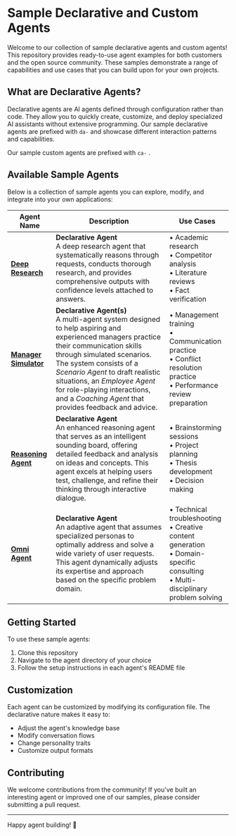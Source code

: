 # Sample Declarative and Custom Agents

Welcome to our collection of sample declarative agents and custom agents! This repository provides ready-to-use agent examples for both customers and the open source community. These samples demonstrate a range of capabilities and use cases that you can build upon for your own projects.

## What are Declarative Agents?

Declarative agents are AI agents defined through configuration rather than code. They allow you to quickly create, customize, and deploy specialized AI assistants without extensive programming. Our sample declarative agents are prefixed with `da-` and showcase different interaction patterns and capabilities. 

Our sample custom agents are prefixed with `ca-` . 

## Available Sample Agents

Below is a collection of sample agents you can explore, modify, and integrate into your own applications:

| Agent Name | Description | Use Cases |
|------------|-------------|-----------|
| [**Deep Research**](./da-DeepResearch) | **Declarative Agent** <br>A deep research agent that systematically reasons through requests, conducts thorough research, and provides comprehensive outputs with confidence levels attached to answers. | • Academic research<br>• Competitor analysis<br>• Literature reviews<br>• Fact verification |
| [**Manager Simulator**](./da-ManagerSimulator) | **Declarative Agent(s)** <br>A multi-agent system designed to help aspiring and experienced managers practice their communication skills through simulated scenarios. The system consists of a *Scenario Agent* to draft realistic situations, an *Employee Agent* for role-playing interactions, and a *Coaching Agent* that provides feedback and advice. | • Management training<br>• Communication practice<br>• Conflict resolution practice<br>• Performance review preparation |
| [**Reasoning Agent**](./da-ReasoningAgent) | **Declarative Agent** <br>An enhanced reasoning agent that serves as an intelligent sounding board, offering detailed feedback and analysis on ideas and concepts. This agent excels at helping users test, challenge, and refine their thinking through interactive dialogue. | • Brainstorming sessions<br>• Project planning<br>• Thesis development<br>• Decision making |
| [**Omni Agent**](./da-OmniAgent) | **Declarative Agent** <br>An adaptive agent that assumes specialized personas to optimally address and solve a wide variety of user requests. This agent dynamically adjusts its expertise and approach based on the specific problem domain. | • Technical troubleshooting<br>• Creative content generation<br>• Domain-specific consulting<br>• Multi-disciplinary problem solving |

## Getting Started

To use these sample agents:

1. Clone this repository
2. Navigate to the agent directory of your choice
3. Follow the setup instructions in each agent's README file

## Customization

Each agent can be customized by modifying its configuration file. The declarative nature makes it easy to:

- Adjust the agent's knowledge base
- Modify conversation flows
- Change personality traits
- Customize output formats

## Contributing

We welcome contributions from the community! If you've built an interesting agent or improved one of our samples, please consider submitting a pull request.

---

Happy agent building! 🚀